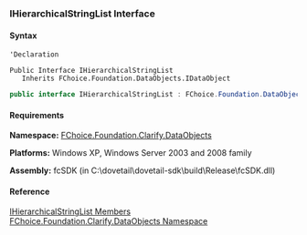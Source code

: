 ﻿### IHierarchicalStringList Interface

#### Syntax

```vbnet
'Declaration

Public Interface IHierarchicalStringList 
   Inherits FChoice.Foundation.DataObjects.IDataObject
```

```csharp 
public interface IHierarchicalStringList : FChoice.Foundation.DataObjects.IDataObject
```  

#### Requirements

**Namespace:** [FChoice.Foundation.Clarify.DataObjects](fcSDK~FChoice.Foundation.Clarify.DataObjects_namespace.md)

**Platforms:** Windows XP, Windows Server 2003 and 2008 family

**Assembly:** fcSDK (in C:\\dovetail\\dovetail-sdk\\build\\Release\\fcSDK.dll)

#### Reference

[IHierarchicalStringList Members](fcSDK~FChoice.Foundation.Clarify.DataObjects.IHierarchicalStringList_members.md)  
[FChoice.Foundation.Clarify.DataObjects Namespace](fcSDK~FChoice.Foundation.Clarify.DataObjects_namespace.md)